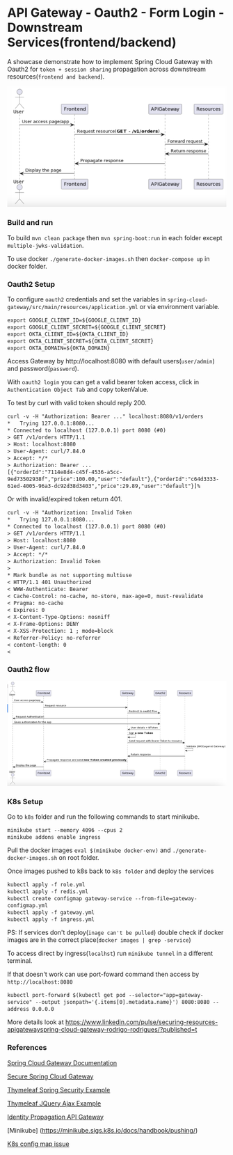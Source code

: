 # API Gateway - Oauth2 - Form Login - Downstream Services(frontend/backend)

A showcase demonstrate how to implement Spring Cloud Gateway with Oauth2 for `token + session sharing` propagation across downstream resources(`frontend and backend`).

![img_1.png](img_1.png)

### Build and run

To build `mvn clean package` then `mvn spring-boot:run` in each folder except `multiple-jwks-validation`.

To use docker `./generate-docker-images.sh` then `docker-compose up` in docker folder.

### Oauth2 Setup

To configure `oauth2` credentials and set the variables in `spring-cloud-gateway/src/main/resources/application.yml` or via environment variable.

```
export GOOGLE_CLIENT_ID=${GOOGLE_CLIENT_ID}
export GOOGLE_CLIENT_SECRET=${GOOGLE_CLIENT_SECRET}
export OKTA_CLIENT_ID=${OKTA_CLIENT_ID}
export OKTA_CLIENT_SECRET=${OKTA_CLIENT_SECRET}
export OKTA_DOMAIN=${OKTA_DOMAIN}
```

Access Gateway by http://localhost:8080 with default users(`user/admin`) and password(`password`).

With `oauth2 login` you can get a valid bearer token access, click in `Authentication Object Tab` and copy tokenValue.

To test by curl with valid token should reply 200.

```
curl -v -H "Authorization: Bearer ..." localhost:8080/v1/orders
*   Trying 127.0.0.1:8080...
* Connected to localhost (127.0.0.1) port 8080 (#0)
> GET /v1/orders HTTP/1.1
> Host: localhost:8080
> User-Agent: curl/7.84.0
> Accept: */*
> Authorization: Bearer ...
[{"orderId":"7114e8d4-c45f-4536-a5cc-9ed73502938f","price":100.00,"user":"default"},{"orderId":"c64d3333-61ed-4005-96a3-dc92d38d3403","price":29.89,"user":"default"}]%
```

Or with invalid/expired token return 401.
```
curl -v -H "Authorization: Invalid Token
*   Trying 127.0.0.1:8080...
* Connected to localhost (127.0.0.1) port 8080 (#0)
> GET /v1/orders HTTP/1.1
> Host: localhost:8080
> User-Agent: curl/7.84.0
> Accept: */*
> Authorization: Invalid Token
> 
* Mark bundle as not supporting multiuse
< HTTP/1.1 401 Unauthorized
< WWW-Authenticate: Bearer
< Cache-Control: no-cache, no-store, max-age=0, must-revalidate
< Pragma: no-cache
< Expires: 0
< X-Content-Type-Options: nosniff
< X-Frame-Options: DENY
< X-XSS-Protection: 1 ; mode=block
< Referrer-Policy: no-referrer
< content-length: 0
< 
```

### Oauth2 flow

![img.png](img.png)

### K8s Setup

Go to `k8s` folder and run the following commands to start minikube.

```
minikube start --memory 4096 --cpus 2
minikube addons enable ingress
```

Pull the docker images `eval $(minikube docker-env)` and `./generate-docker-images.sh` on root folder.

Once images pushed to k8s back to `k8s folder` and deploy the services

```
kubectl apply -f role.yml
kubectl apply -f redis.yml
kubectl create configmap gateway-service --from-file=gateway-configmap.yml
kubectl apply -f gateway.yml
kubectl apply -f ingress.yml
```
PS: If services don't deploy(`inage can't be pulled`) double check if docker images are in the correct place(`docker images | grep -service`) 

To access direct by ingress(`localhst`) run `minikube tunnel` in a different terminal.

If that doesn't work can use port-foward command then access by `http://localhost:8080`

```
kubectl port-forward $(kubectl get pod --selector="app=gateway-service" --output jsonpath='{.items[0].metadata.name}') 8080:8080 --address 0.0.0.0
```


More details look at https://www.linkedin.com/pulse/securing-resources-apigatewayspring-cloud-gateway-rodrigo-rodrigues/?published=t

### References
[Spring Cloud Gateway Documentation](https://docs.spring.io/spring-cloud-gateway/docs/current/reference/html/#gateway-starter)

[Secure Spring Cloud Gateway](https://spring.io/blog/2019/08/16/securing-services-with-spring-cloud-gateway)

[Thymeleaf Spring Security Example](https://developer.okta.com/blog/2022/03/24/thymeleaf-security)

[Thymeleaf JQuery Ajax Example](https://riptutorial.com/thymeleaf/example/28530/replacing-fragments-with-ajax)

[Identity Propagation API Gateway](https://medium.com/@robert.broeckelmann/identity-propagation-in-an-api-gateway-architecture-c0f9bbe9273b)

[Minikube] (https://minikube.sigs.k8s.io/docs/handbook/pushing/)

[K8s config map issue](https://stackoverflow.com/questions/56863782/cannot-read-configmap-with-name-xx-in-namespace-default-ignoring)